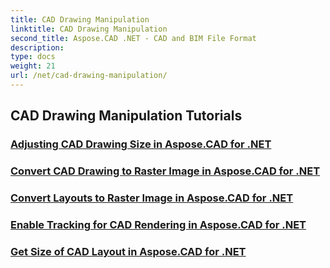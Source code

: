 ```yaml
---
title: CAD Drawing Manipulation
linktitle: CAD Drawing Manipulation
second_title: Aspose.CAD .NET - CAD and BIM File Format
description: 
type: docs
weight: 21
url: /net/cad-drawing-manipulation/
---
```


## CAD Drawing Manipulation Tutorials
### [Adjusting CAD Drawing Size in Aspose.CAD for .NET](./adjust-cad-drawing-size/)
### [Convert CAD Drawing to Raster Image in Aspose.CAD for .NET](./convert-cad-drawing-to-raster-image/)
### [Convert Layouts to Raster Image in Aspose.CAD for .NET](./convert-layouts-to-raster-image/)
### [Enable Tracking for CAD Rendering in Aspose.CAD for .NET](./enable-tracking-for-cad-rendering/)
### [Get Size of CAD Layout in Aspose.CAD for .NET](./get-size-of-cad-layout/)